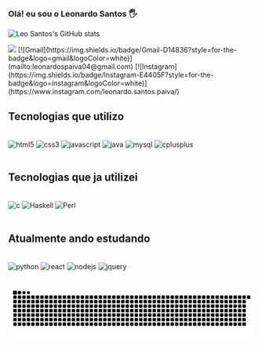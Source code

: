 
### Olá! eu sou o Leonardo Santos 🖐️
![Leo Santos's GitHub stats](https://github-readme-stats.vercel.app/api?username=leonardosantosp&show_icons=true&theme=tokyonight)

<img height="180em" src="https://github-readme-stats.vercel.app/api/top-langs/?username=leonardosantosp&layout=compact&langs_count=7&title_color=ec4899&text_color=ffffff&icon_color=ec4899&bg_color=1c1917"/>
[![Gmail](https://img.shields.io/badge/Gmail-D14836?style=for-the-badge&logo=gmail&logoColor=white)](mailto:leonardospaiva04@gmail.com)
[![Instagram](https://img.shields.io/badge/Instagram-E4405F?style=for-the-badge&logo=instagram&logoColor=white)](https://www.instagram.com/leonardo.santos.paiva/)


## Tecnologias que utilizo

<div style="display: inline_block"><br/>
<img align="center" alt="html5" src= "https://img.shields.io/badge/HTML5-E34F26?style=for-the-badge&logo=html5&logoColor=white"/>
<img align="center" alt="css3" src= "https://img.shields.io/badge/CSS3-1572B6?style=for-the-badge&logo=css3&logoColor=white"/>
<img align="center" alt="javascript" src= "https://img.shields.io/badge/JavaScript-F7DF1E?style=for-the-badge&logo=javascript&logoColor=black"/>
<img align="center" alt="java" src= "https://img.shields.io/badge/Java-ED8B00?style=for-the-badge&logo=java&logoColor=white"/>
<img align="center" alt="mysql" src= "https://img.shields.io/badge/MySQL-00000F?style=for-the-badge&logo=mysql&logoColor=white"/>
<img align="center" alt="cplusplus" src= "https://img.shields.io/badge/cplusplus-00599C?style=for-the-badge&logo=cplusplus&logoColor=white"/>
</div><br/>


## Tecnologias que ja utilizei

<div style="display: inline_block"><br/>
<img align="center" alt="c" src= "https://img.shields.io/badge/c-A8B9CC?style=for-the-badge&logo=c&logoColor=white"/>

<img align="center" alt="Haskell" src= "https://img.shields.io/badge/Haskell-5D4F85?style=for-the-badge&logo=haskell&logoColor=white"/>
  <img align="center" alt="Perl" src= "https://img.shields.io/badge/Perl-39457E?style=for-the-badge&logo=perl&logoColor=white"/>
</div><br/>

## Atualmente ando estudando
<div style="display: inline_block"><br/>
<img align="center" alt="python" src= "https://img.shields.io/badge/Python-14354C?style=for-the-badge&logo=python&logoColor=white"/>
<img align="center" alt="react" src= "https://img.shields.io/badge/React-20232A?style=for-the-badge&logo=react&logoColor=61DAFB"/>
<img align="center" alt="nodejs" src= "https://img.shields.io/badge/Node.js-43853D?style=for-the-badge&logo=node.js&logoColor=white"/>
<img align="center" alt="jquery" src= "https://img.shields.io/badge/jQuery-0769AD?style=for-the-badge&logo=jquery&logoColor=white"/>


</div><br/>

  ![Snake animation](https://github.com/leonardosantosp/leonardosantosp/blob/output/github-contribution-grid-snake.svg)
